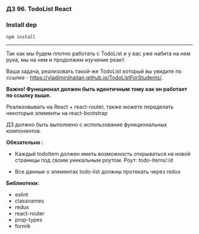 ### ДЗ 96. TodoList React

### Install dep

`npm install`

<hr>

Так как мы будем плотно работать с TodoList и у вас уже набита на нем рука, мы на нем и продолжим изучение реакт.

Ваша задача, реализовать такой-же TodoList который вы увидите по ссылке - https://vladimirshaitan.github.io/TodoListForStudents/.

**Важно! Функционал должен быть идентичным тому как он работает по ссылку выше.**

Реализовывать на React + react-router, также можете переделать некоторые элементы на react-bootstrap

ДЗ должно быть выполнено с использование функциональных компонентов.

**Обязательно :**

- Каждый todoItem должен иметь возможность открываться на новой страницы под своим уникальным роутом.
Роут: todo-items/:id

- Все данные о элементах todo-list должны протекать через redux

**Библиотеки:**

- eslint
- classnames
- redux
- react-router
- prop-types
- formik
